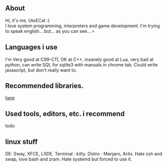 ## About
Hi, it's me, UtoECat :)    
I love system programming, interpreters and game development.
I'm trying to speak english... but... as you can see... 💀
## Languages i use
I'm Very good at C99-C11, OK at C++, insanely good at Lua, very bad at python, can write SQL for sqlite3 with manuals in chrome tab. Could write javascript, but don't really want to.
## Recommended libraries. 
[here](recommend.md)
## Used tools, editors, etc. i recommend
todo

## linux stuff
DE: Sway, XFCE, LXDE. Terminal : kitty. Distro : Manjaro, Aritx. Hate zsh and swap, love bash and zram. Hate systemd but forced to use it.
